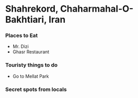 # Shahrekord, Chaharmahal-O-Bakhtiari, Iran

### Places to Eat
- Mr. Dizi
- Ghasr Restaurant

### Touristy things to do
- Go to Mellat Park

### Secret spots from locals

